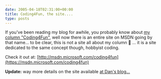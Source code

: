 ```yaml
---
date: 2005-04-18T02:31:00+00:00
title: Coding4Fun, the site....
type: posts
---
```

If you've been reading my blog for awhile, you probably know about [my column "Coding4Fun"](https://msdn.microsoft.com/vbasic/using/columns/code4fun/), well now there is an entire site on MSDN going by that name... to be clear, this is not a site all about my column 🙂 ... it is a site dedicated to the same concept though, hobbyist coding.

Check it out at: [http://msdn.microsoft.com/coding4fun](https://msdn.microsoft.com/coding4fun)

**Update:** way more details on the site available [at Dan's blog...](https://blogs.msdn.com/danielfe/archive/2005/04/17/409116.aspx)
